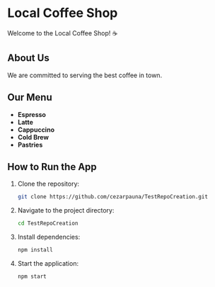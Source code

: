 # Local Coffee Shop

Welcome to the Local Coffee Shop! ☕

## About Us
We are committed to serving the best coffee in town.

## Our Menu
- **Espresso**  
- **Latte**  
- **Cappuccino**  
- **Cold Brew**  
- **Pastries**

## How to Run the App
1. Clone the repository:
   ```bash
   git clone https://github.com/cezarpauna/TestRepoCreation.git
   ```
2. Navigate to the project directory:
   ```bash
   cd TestRepoCreation
   ```
3. Install dependencies:
   ```bash
   npm install
   ```
4. Start the application:
   ```bash
   npm start
   ```